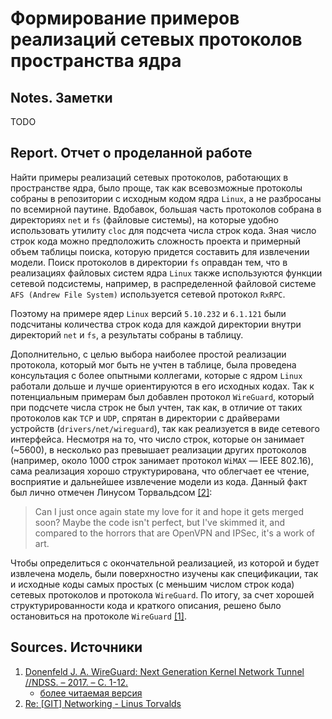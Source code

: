 # Формирование примеров реализаций сетевых протоколов пространства ядра

## Notes. Заметки

TODO

## Report. Отчет о проделанной работе

Найти примеры реализаций сетевых протоколов, работающих в пространстве ядра, было
проще, так как всевозможные протоколы собраны в репозитории с исходным кодом
ядра `Linux`, а не разбросаны по всемирной паутине. Вдобавок, большая часть
протоколов собрана в директориях `net` и `fs` (файловые системы), на которые
удобно использовать утилиту `cloc` для подсчета числа строк кода. Зная число
строк кода можно предположить сложность проекта и примерный объем таблицы поиска,
которую придется составить для извлечении модели. Поиск протоколов в директории
`fs` оправдан тем, что в реализациях файловых систем ядра `Linux` также
используются функции сетевой подсистемы, например, в распределенной файловой
системе `AFS (Andrew File System)` используется сетевой протокол `RxRPC`.

Поэтому на примере ядер `Linux` версий `5.10.232` и `6.1.121` были подсчитаны
количества строк кода для каждой директории внутри директорий `net` и `fs`, а
результаты собраны в таблицу.

Дополнительно, с целью выбора наиболее простой реализации протокола, который мог
быть не учтен в таблице, была проведена консультация с более опытными коллегами,
которые с ядром `Linux` работали дольше и лучше ориентируются в его исходных
кодах. Так к потенциальным примерам был добавлен протокол `WireGuard`, который
при подсчете числа строк не был учтен, так как, в отличие от таких протоколов
как `TCP` и `UDP`, спрятан в директории с драйверами устройств
(`drivers/net/wireguard`), так как реализуется в виде сетевого интерфейса.
Несмотря на то, что число строк, которые он занимает (~5600), в несколько раз
превышает реализации других протоколов (например, около 1000 строк занимает
протокол `WiMAX` &mdash; IEEE 802.16), сама реализация хорошо структурирована,
что облегчает ее чтение, восприятие и дальнейшее извлечение модели из кода.
Данный факт был лично отмечен Линусом Торвальдсом [[2]](https://lore.kernel.org/all/CA+55aFz5EWE9OTbzDoMfsY2ez04Qv9eg0KQhwKfyJY0vFvoD3g@mail.gmail.com/):

> Can I just once again state my love for it and hope it gets merged
> soon? Maybe the code isn't perfect, but I've skimmed it, and compared
> to the horrors that are OpenVPN and IPSec, it's a work of art.

Чтобы определиться с окончательной реализацией, из которой и будет извлечена
модель, были поверхностно изучены как спецификации, так и исходные коды самых
простых (с меньшим числом строк кода) сетевых протоколов и протокола `WireGuard`.
По итогу, за счет хорошей структурированности кода и краткого описания, решено
было остановиться на протоколе `WireGuard` [[1]](https://www.wireguard.com/papers/wireguard.pdf).

## Sources. Источники

1. [Donenfeld J. A. WireGuard: Next Generation Kernel Network Tunnel //NDSS. – 2017. – С. 1-12.](https://www.cs.wm.edu/~smherwig/readings/papers/17-ndss-wireguard.pdf)
    + [более читаемая версия](https://www.wireguard.com/papers/wireguard.pdf)
2. [Re: [GIT] Networking - Linus Torvalds](https://lore.kernel.org/all/CA+55aFz5EWE9OTbzDoMfsY2ez04Qv9eg0KQhwKfyJY0vFvoD3g@mail.gmail.com/)
